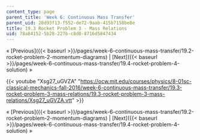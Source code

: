 ```yaml
---
content_type: page
parent_title: 'Week 6: Continuous Mass Transfer'
parent_uid: 28d93f13-f552-de72-9aab-415b7158be8e
title: 19.3 Rocket Problem 3 - Mass Relations
uid: 78a84152-5b28-227b-c8d0-8716d5847434
---
```


« [Previous]({{< baseurl >}}/pages/week-6-continuous-mass-transfer/19.2-rocket-problem-2-momentum-diagrams) | [Next]({{< baseurl >}}/pages/week-6-continuous-mass-transfer/19.4-rocket-problem-4-solution) »

{{< youtube "Xsg27_uGVZA" "https://ocw.mit.edu/courses/physics/8-01sc-classical-mechanics-fall-2016/week-6-continuous-mass-transfer/19.3-rocket-problem-3-mass-relations/19.3-rocket-problem-3-mass-relations/Xsg27_uGVZA.vtt" >}}

« [Previous]({{< baseurl >}}/pages/week-6-continuous-mass-transfer/19.2-rocket-problem-2-momentum-diagrams) | [Next]({{< baseurl >}}/pages/week-6-continuous-mass-transfer/19.4-rocket-problem-4-solution) »